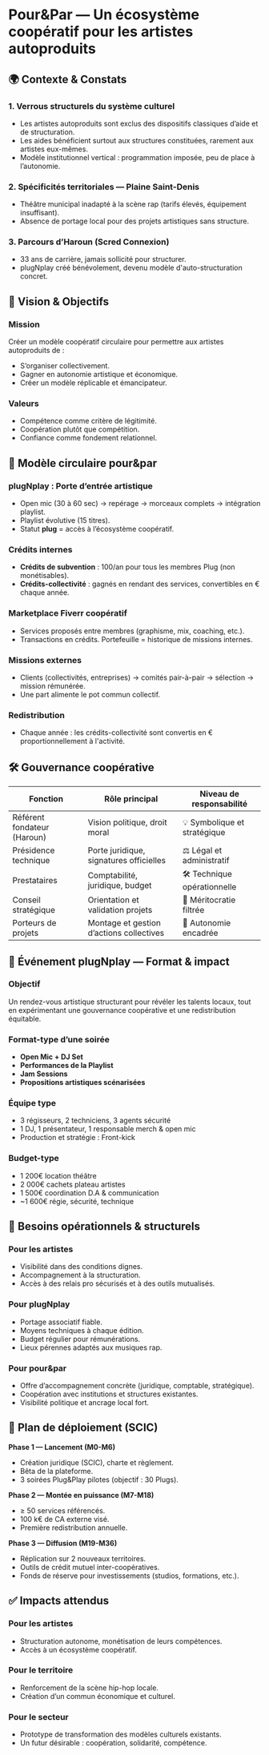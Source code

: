 
# Pour&Par — Un écosystème coopératif pour les artistes autoproduits

## 🌍 Contexte & Constats

### 1. Verrous structurels du système culturel
- Les artistes autoproduits sont exclus des dispositifs classiques d’aide et de structuration.
- Les aides bénéficient surtout aux structures constituées, rarement aux artistes eux-mêmes.
- Modèle institutionnel vertical : programmation imposée, peu de place à l’autonomie.

### 2. Spécificités territoriales — Plaine Saint-Denis
- Théâtre municipal inadapté à la scène rap (tarifs élevés, équipement insuffisant).
- Absence de portage local pour des projets artistiques sans structure.

### 3. Parcours d’Haroun (Scred Connexion)
- 33 ans de carrière, jamais sollicité pour structurer.
- plugNplay créé bénévolement, devenu modèle d'auto-structuration concret.

## 🎯 Vision & Objectifs

### Mission
Créer un modèle coopératif circulaire pour permettre aux artistes autoproduits de :
- S’organiser collectivement.
- Gagner en autonomie artistique et économique.
- Créer un modèle réplicable et émancipateur.

### Valeurs
- Compétence comme critère de légitimité.
- Coopération plutôt que compétition.
- Confiance comme fondement relationnel.

## 🔁 Modèle circulaire pour&par

### plugNplay : Porte d’entrée artistique
- Open mic (30 à 60 sec) → repérage → morceaux complets → intégration playlist.
- Playlist évolutive (15 titres).
- Statut **plug** = accès à l’écosystème coopératif.

### Crédits internes
- **Crédits de subvention** : 100/an pour tous les membres Plug (non monétisables).
- **Crédits-collectivité** : gagnés en rendant des services, convertibles en € chaque année.

### Marketplace Fiverr coopératif
- Services proposés entre membres (graphisme, mix, coaching, etc.).
- Transactions en crédits. Portefeuille = historique de missions internes.

### Missions externes
- Clients (collectivités, entreprises) → comités pair-à-pair → sélection → mission rémunérée.
- Une part alimente le pot commun collectif.

### Redistribution
- Chaque année : les crédits-collectivité sont convertis en € proportionnellement à l'activité.

## 🛠️ Gouvernance coopérative

| Fonction                     | Rôle principal                             | Niveau de responsabilité          |
|-----------------------------|--------------------------------------------|-----------------------------------|
| Référent fondateur (Haroun) | Vision politique, droit moral              | 💡 Symbolique et stratégique      |
| Présidence technique        | Porte juridique, signatures officielles    | ⚖️ Légal et administratif         |
| Prestataires                | Comptabilité, juridique, budget            | 🛠 Technique opérationnelle       |
| Conseil stratégique         | Orientation et validation projets          | 🧠 Méritocratie filtrée           |
| Porteurs de projets         | Montage et gestion d’actions collectives   | 🎤 Autonomie encadrée             |

## 📆 Événement plugNplay — Format & impact

### Objectif
Un rendez-vous artistique structurant pour révéler les talents locaux, tout en expérimentant une gouvernance coopérative et une redistribution équitable.

### Format-type d’une soirée
- **Open Mic + DJ Set**
- **Performances de la Playlist**
- **Jam Sessions**
- **Propositions artistiques scénarisées**

### Équipe type
- 3 régisseurs, 2 techniciens, 3 agents sécurité
- 1 DJ, 1 présentateur, 1 responsable merch & open mic
- Production et stratégie : Front-kick

### Budget-type
- 1 200€ location théâtre
- 2 000€ cachets plateau artistes
- 1 500€ coordination D.A & communication
- ~1 600€ régie, sécurité, technique

## 📌 Besoins opérationnels & structurels

### Pour les artistes
- Visibilité dans des conditions dignes.
- Accompagnement à la structuration.
- Accès à des relais pro sécurisés et à des outils mutualisés.

### Pour plugNplay
- Portage associatif fiable.
- Moyens techniques à chaque édition.
- Budget régulier pour rémunérations.
- Lieux pérennes adaptés aux musiques rap.

### Pour pour&par
- Offre d’accompagnement concrète (juridique, comptable, stratégique).
- Coopération avec institutions et structures existantes.
- Visibilité politique et ancrage local fort.

## 🚀 Plan de déploiement (SCIC)

**Phase 1 — Lancement (M0-M6)**
- Création juridique (SCIC), charte et règlement.
- Bêta de la plateforme.
- 3 soirées Plug&Play pilotes (objectif : 30 Plugs).

**Phase 2 — Montée en puissance (M7-M18)**
- ≥ 50 services référencés.
- 100 k€ de CA externe visé.
- Première redistribution annuelle.

**Phase 3 — Diffusion (M19-M36)**
- Réplication sur 2 nouveaux territoires.
- Outils de crédit mutuel inter-coopératives.
- Fonds de réserve pour investissements (studios, formations, etc.).

## ✅ Impacts attendus

### Pour les artistes
- Structuration autonome, monétisation de leurs compétences.
- Accès à un écosystème coopératif.

### Pour le territoire
- Renforcement de la scène hip-hop locale.
- Création d’un commun économique et culturel.

### Pour le secteur
- Prototype de transformation des modèles culturels existants.
- Un futur désirable : coopération, solidarité, compétence.
